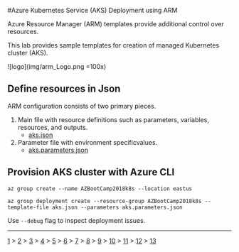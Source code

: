 #Azure Kubernetes Service (AKS) Deployment using ARM

Azure Resource Manager (ARM) templates provide additional control over resources.

This lab provides sample templates for creation of managed Kubernetes cluster (AKS).

![logo](img/arm_Logo.png =100x)

## Define resources in Json

ARM configuration consists of two primary pieces. 

1. Main file with resource definitions such as parameters, variables, resources, and outputs.
    * [aks.json](../../infrastructure/ARM/aks.json)
2. Parameter file with environment specificvalues.
    * [aks.parameters.json](../../infrastructure/ARM/aks.parameters.json)

## Provision AKS cluster with Azure CLI

```
az group create --name AZBootCamp2018k8s --location eastus

az group deployment create --resource-group AZBootCamp2018k8s --template-file aks.json --parameters aks.parameters.json
```

Use ```--debug``` flag to inspect deployment issues.


---
[1](00-lab-environment.md) > [2](01-setup-aks.md) > [3](02-setup-terraform.md) > [4](03-create-aks-cluster-cli.md) > [5](04-create-aks-cluster-arm.md) > [6](05-create-aks-cluster-tf.md) > [7](06-cicd.md) > [8](07-kubernetes-ui.md) > [9](08-container-registry.md) > [10](09-monitoring.md) > [11](10-cluster-scaling.md) > [12](11-cluster-upgrading.md) > [13](12-advanced.md)